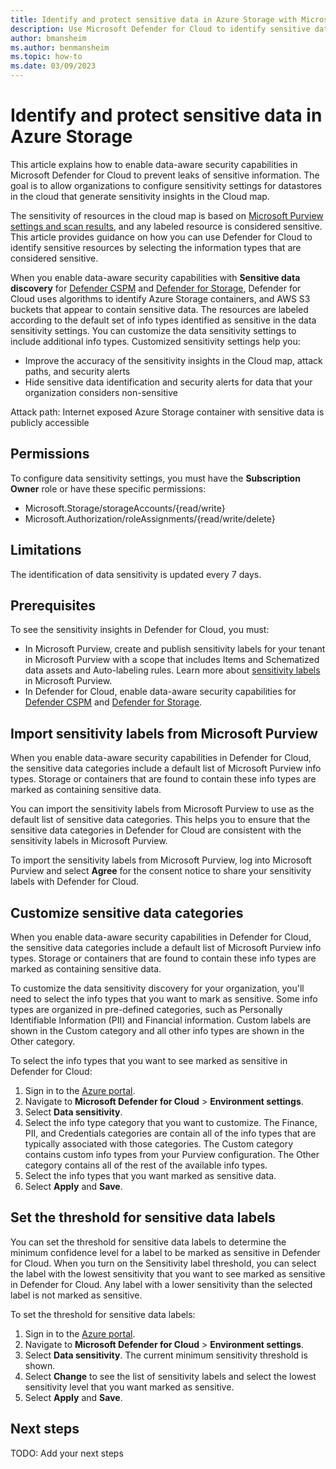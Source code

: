 ```yaml
---
title: Identify and protect sensitive data in Azure Storage with Microsoft Defender for Cloud
description: Use Microsoft Defender for Cloud to identify sensitive data in your Azure Storage resources to get security alerts when the sensitive data is a risk and find resource configurations that leave your sensitive data open to attacks.
author: bmansheim
ms.author: benmansheim
ms.topic: how-to
ms.date: 03/09/2023
---
```

# Identify and protect sensitive data in Azure Storage

This article explains how to enable data-aware security capabilities in Microsoft Defender for Cloud to prevent leaks of sensitive information. The goal is to allow organizations to configure sensitivity settings for datastores in the cloud that generate sensitivity insights in the Cloud map. 

The sensitivity of resources in the cloud map is based on [Microsoft Purview settings and scan results](/microsoft-365/compliance/information-protection), and any labeled resource is considered sensitive. This article provides guidance on how you can use Defender for Cloud to identify sensitive resources by selecting the information types that are considered sensitive.

When you enable data-aware security capabilities with **Sensitive data discovery** for [Defender CSPM](data-security-posture-enable.md) and [Defender for Storage](defender-for-storage-introduction.md), Defender for Cloud uses algorithms to identify Azure Storage containers, and AWS S3 buckets that appear to contain sensitive data. The resources are labeled according to the default set of info types identified as sensitive in the data sensitivity settings. You can customize the data sensitivity settings to include additional info types. Customized sensitivity settings help you:

- Improve the accuracy of the sensitivity insights in the Cloud map, attack paths, and security alerts
- Hide sensitive data identification and security alerts for data that your organization considers non-sensitive

Attack path: Internet exposed Azure Storage container with sensitive data is publicly accessible

## Permissions

To configure data sensitivity settings, you must have the **Subscription Owner** role or have these specific permissions:

- Microsoft.Storage/storageAccounts/{read/write}
- Microsoft.Authorization/roleAssignments/{read/write/delete}

## Limitations

The identification of data sensitivity is updated every 7 days.

## Prerequisites

To see the sensitivity insights in Defender for Cloud, you must:

- In Microsoft Purview, create and publish sensitivity labels for your tenant in Microsoft Purview with a scope that includes Items and Schematized data assets and Auto-labeling rules. Learn more about [sensitivity labels](/microsoft-365/compliance/create-sensitivity-labels) in Microsoft Purview.
- In Defender for Cloud, enable data-aware security capabilities for [Defender CSPM](data-security-posture-enable.md) and [Defender for Storage](defender-for-storage-introduction.md).

## Import sensitivity labels from Microsoft Purview

When you enable data-aware security capabilities in Defender for Cloud, the sensitive data categories include a default list of Microsoft Purview info types. Storage or containers that are found to contain these info types are marked as containing sensitive data.

You can import the sensitivity labels from Microsoft Purview to use as the default list of sensitive data categories. This helps you to ensure that the sensitive data categories in Defender for Cloud are consistent with the sensitivity labels in Microsoft Purview.

To import the sensitivity labels from Microsoft Purview, log into Microsoft Purview and select **Agree** for the consent notice to share your sensitivity labels with Defender for Cloud.

## Customize sensitive data categories

When you enable data-aware security capabilities in Defender for Cloud, the sensitive data categories include a default list of Microsoft Purview info types. Storage or containers that are found to contain these info types are marked as containing sensitive data.

To customize the data sensitivity discovery for your organization, you'll need to select the info types that you want to mark as sensitive. Some info types are organized in pre-defined categories, such as Personally Identifiable Information (PII) and Financial information. Custom labels are shown in the Custom category and all other info types are shown in the Other category.

To select the info types that you want to see marked as sensitive in Defender for Cloud:

1. Sign in to the [Azure portal](https://portal.azure.com). 
1. Navigate to **Microsoft Defender for Cloud** > **Environment settings**.
1. Select **Data sensitivity**.
1. Select the info type category that you want to customize.
    The Finance, PII, and Credentials categories are contain all of the info types that are typically associated with those categories. The Custom category contains custom info types from your Purview configuration. The Other category contains all of the rest of the available info types.
1. Select the info types that you want marked as sensitive data.
1. Select **Apply** and **Save**.

## Set the threshold for sensitive data labels

You can set the threshold for sensitive data labels to determine the minimum confidence level for a label to be marked as sensitive in Defender for Cloud. When you turn on the Sensitivity label threshold, you can select the label with the lowest sensitivity that you want to see marked as sensitive in Defender for Cloud. Any label with a lower sensitivity than the selected label is not marked as sensitive.

To set the threshold for sensitive data labels:

1. Sign in to the [Azure portal](https://portal.azure.com). 
1. Navigate to **Microsoft Defender for Cloud** > **Environment settings**.
1. Select **Data sensitivity**.
    The current minimum sensitivity threshold is shown.
1. Select **Change** to see the list of sensitivity labels and select the lowest sensitivity level that you want marked as sensitive.
1. Select **Apply** and **Save**.

## Next steps
TODO: Add your next steps
